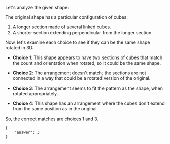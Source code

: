 Let's analyze the given shape:

The original shape has a particular configuration of cubes:

1. A longer section made of several linked cubes.
2. A shorter section extending perpendicular from the longer section.

Now, let's examine each choice to see if they can be the same shape rotated in 3D:

- **Choice 1**: This shape appears to have two sections of cubes that match the count and orientation when rotated, so it could be the same shape.

- **Choice 2**: The arrangement doesn't match; the sections are not connected in a way that could be a rotated version of the original.

- **Choice 3**: The arrangement seems to fit the pattern as the shape, when rotated appropriately.

- **Choice 4**: This shape has an arrangement where the cubes don't extend from the same position as in the original.

So, the correct matches are choices 1 and 3.

```
{
    "answer": 3
}
```